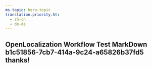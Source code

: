 ```yaml
---
ms.topic: hero-topic
translation.priority.ht: 
  - zh-cn
  - de-de
---
```

## OpenLocalization Workflow Test MarkDown b1c51856-7cb7-414a-9c24-a65826b37fd5 thanks!
